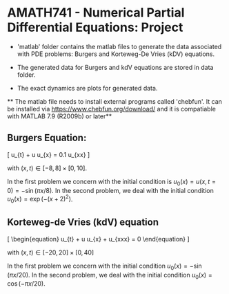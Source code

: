 # AMATH741 - Numerical Partial Differential Equations: Project


* 'matlab' folder contains the matlab files to generate the data associated with PDE problems: Burgers and Korteweg-De Vries (kDV) equations. 

* The generated data for Burgers and kdV equations are stored in data folder. 

* The exact dynamics are plots for generated data. 



** The matlab file needs to install external programs called 'chebfun'. It can be installed via https://www.chebfun.org/download/ and it is compatiable with  MATLAB 7.9 (R2009b) or later**



## Burgers Equation: 


\[
u_{t} + u u_{x} = 0.1 u_{xx}
\]

with $(x,t) \in [-8,8] \times [0, 10]$. 

In the first problem we concern with the initial condition is $u_{0}(x) = u(x,t=0) = - \sin(\pi x/8)$. In the second problem, we deal with the initial condition $u_{0}(x) = \exp(-(x+2)^{2})$. 


## Korteweg-de Vries (kdV) equation 

\[
\begin{equation}
u_{t} + u u_{x} + u_{xxx} = 0 
\end{equation}
\]

with $(x,t) \in [-20,20] \times [0, 40]$

In the first problem we concern with the initial condition $u_{0}(x) = -\sin(\pi x/20)$. In the second problem, we deal with the initial condition $u_{0}(x) = \cos(-\pi x/20)$. 









